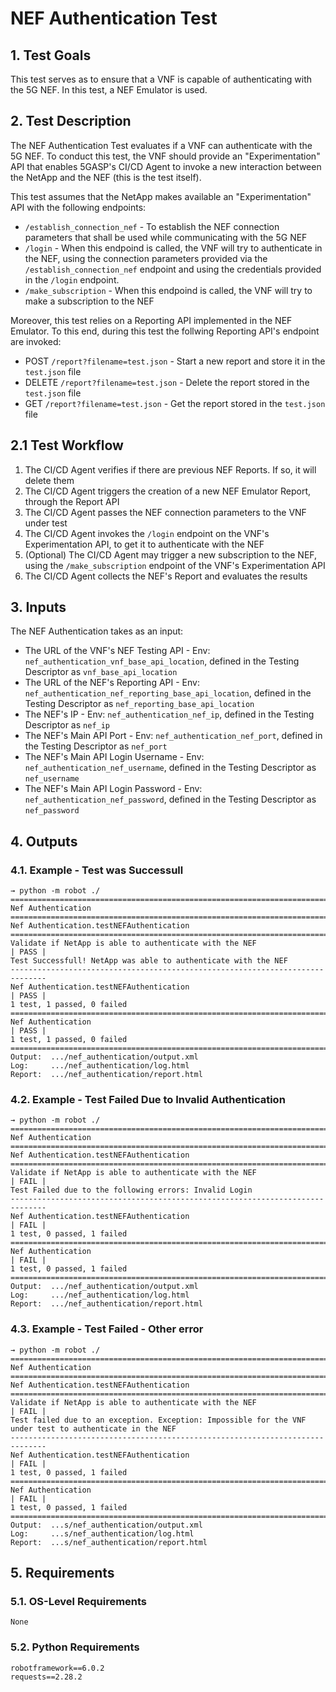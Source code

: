 # NEF Authentication Test

## 1. Test Goals

This test serves as to ensure that a VNF is capable of authenticating with the 5G NEF. In this test, a NEF Emulator is used.

## 2. Test Description

The NEF Authentication Test evaluates if a VNF can authenticate with the 5G NEF. To conduct this test, the VNF should provide an "Experimentation" API that enables 5GASP's CI/CD Agent to invoke a new interaction between the NetApp and the NEF (this is the test itself). 

This test assumes that the NetApp makes available an "Experimentation" API with the following endpoints:

- `/establish_connection_nef` - To establish the NEF connection parameters that shall be used while communicating with the 5G NEF
- `/login` - When this endpoind is called, the VNF will try to authenticate in the NEF, using the connection parameters provided via the `/establish_connection_nef` endpoint and using the credentials provided in the `/login` endpoint.
- `/make_subscription` -  When this endpoind is called, the VNF will try to make a subscription to the NEF

Moreover, this test relies on a Reporting API implemented in the NEF Emulator.
To this end, during this test the follwing Reporting API's endpoint are invoked:

- POST `/report?filename=test.json` -  Start a new report and store it in the `test.json` file
- DELETE `/report?filename=test.json` -  Delete the report stored in the `test.json` file
- GET `/report?filename=test.json` - Get the report stored in the `test.json` file

## 2.1 Test Workflow

1. The CI/CD Agent verifies if there are previous NEF Reports. If so, it will delete them
2. The CI/CD Agent triggers the creation of a new NEF Emulator Report, through the Report API
3. The CI/CD Agent passes the NEF connection parameters to the VNF under test
4. The CI/CD Agent invokes the `/login` endpoint on the VNF's Experimentation API, to get it to authenticate with the NEF
5. (Optional) The CI/CD Agent may trigger a new subscription to the NEF, using the `/make_subscription` endpoint of the VNF's Experimentation API
6. The CI/CD Agent collects the NEF's Report and evaluates the results


## 3. Inputs

The NEF Authentication takes as an input:

- The URL of the VNF's NEF Testing API - Env: `nef_authentication_vnf_base_api_location`, defined in the Testing Descriptor as `vnf_base_api_location`
- The URL of the NEF's Reporting API - Env: `nef_authentication_nef_reporting_base_api_location`, defined in the Testing Descriptor as `nef_reporting_base_api_location`
- The NEF's IP - Env: `nef_authentication_nef_ip`, defined in the Testing Descriptor as `nef_ip`
- The NEF's Main API Port - Env: `nef_authentication_nef_port`, defined in the Testing Descriptor as `nef_port`
- The NEF's Main API Login Username - Env: `nef_authentication_nef_username`, defined in the Testing Descriptor as `nef_username`
- The NEF's Main API Login Password - Env: `nef_authentication_nef_password`, defined in the Testing Descriptor as `nef_password`



## 4. Outputs

### 4.1. Example - Test was Successull

``` 
→ python -m robot ./
==============================================================================
Nef Authentication
==============================================================================
Nef Authentication.testNEFAuthentication
==============================================================================
Validate if NetApp is able to authenticate with the NEF               | PASS |
Test Successfull! NetApp was able to authenticate with the NEF
------------------------------------------------------------------------------
Nef Authentication.testNEFAuthentication                              | PASS |
1 test, 1 passed, 0 failed
==============================================================================
Nef Authentication                                                    | PASS |
1 test, 1 passed, 0 failed
==============================================================================
Output:  .../nef_authentication/output.xml
Log:     .../nef_authentication/log.html
Report:  .../nef_authentication/report.html
```

### 4.2. Example - Test Failed Due to Invalid Authentication

``` 
→ python -m robot ./
==============================================================================
Nef Authentication
==============================================================================
Nef Authentication.testNEFAuthentication
==============================================================================
Validate if NetApp is able to authenticate with the NEF               | FAIL |
Test Failed due to the following errors: Invalid Login
------------------------------------------------------------------------------
Nef Authentication.testNEFAuthentication                              | FAIL |
1 test, 0 passed, 1 failed
==============================================================================
Nef Authentication                                                    | FAIL |
1 test, 0 passed, 1 failed
==============================================================================
Output:  .../nef_authentication/output.xml
Log:     .../nef_authentication/log.html
Report:  .../nef_authentication/report.html
```

### 4.3. Example - Test Failed - Other error

``` 
→ python -m robot ./
==============================================================================
Nef Authentication
==============================================================================
Nef Authentication.testNEFAuthentication
==============================================================================
Validate if NetApp is able to authenticate with the NEF               | FAIL |
Test failed due to an exception. Exception: Impossible for the VNF under test to authenticate in the NEF
------------------------------------------------------------------------------
Nef Authentication.testNEFAuthentication                              | FAIL |
1 test, 0 passed, 1 failed
==============================================================================
Nef Authentication                                                    | FAIL |
1 test, 0 passed, 1 failed
==============================================================================
Output:  ...s/nef_authentication/output.xml
Log:     ...s/nef_authentication/log.html
Report:  ...s/nef_authentication/report.html
```

## 5. Requirements

### 5.1. OS-Level Requirements

`None`

### 5.2. Python Requirements

```
robotframework==6.0.2
requests==2.28.2
```

